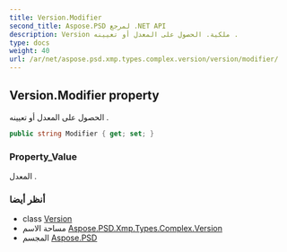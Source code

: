 ```yaml
---
title: Version.Modifier
second_title: Aspose.PSD لمرجع .NET API
description: Version ملكية. الحصول على المعدل أو تعيينه .
type: docs
weight: 40
url: /ar/net/aspose.psd.xmp.types.complex.version/version/modifier/
---
```

## Version.Modifier property

الحصول على المعدل أو تعيينه .

```csharp
public string Modifier { get; set; }
```

### Property_Value

المعدل .

### أنظر أيضا

* class [Version](../)
* مساحة الاسم [Aspose.PSD.Xmp.Types.Complex.Version](../../version/)
* المجسم [Aspose.PSD](../../../)


